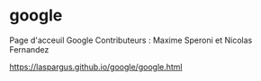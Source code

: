 # google
Page d'acceuil Google
Contributeurs : Maxime Speroni et Nicolas Fernandez

https://laspargus.github.io/google/google.html

